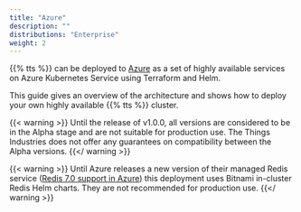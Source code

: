 ```yaml
---
title: "Azure"
description: ""
distributions: "Enterprise"
weight: 2
---
```


{{% tts %}} can be deployed to [Azure](https://portal.azure.com/) as a set of highly available services on Azure Kubernetes Service using Terraform and Helm.

This guide gives an overview of the architecture and shows how to deploy your own highly available {{% tts %}} cluster.

<!--more-->

{{< warning >}}
Until the release of v1.0.0, all versions are considered to be in the Alpha stage and are not suitable for production use. The Things Industries does not offer any guarantees on compatibility between the Alpha versions.
{{</ warning >}}

{{< warning >}}
Until Azure releases a new version of their managed Redis service ([Redis 7.0 support in Azure](https://learn.microsoft.com/en-us/answers/questions/1191155/redis-7-0-support-in-azure)) this deployment uses Bitnami in-cluster Redis Helm charts. They are not recommended for production use.
{{</ warning >}}
